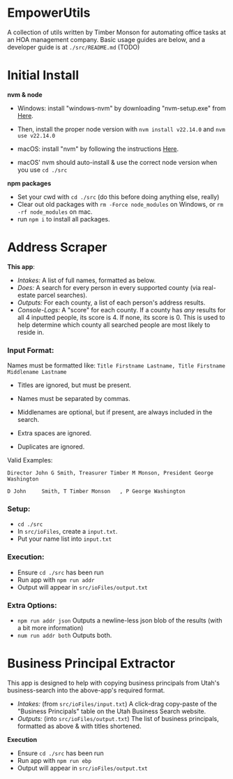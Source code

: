 # EmpowerUtils

A collection of utils written by Timber Monson for automating office tasks at an HOA management company.
Basic usage guides are below, and a developer guide is at `./src/README.md` (TODO)

# Initial Install

**nvm & node**

- Windows: install "windows-nvm" by downloading "nvm-setup.exe" from [Here](https://github.com/coreybutler/nvm-windows/releases).
- Then, install the proper node version with `nvm install v22.14.0` and `nvm use v22.14.0`


- macOS: install "nvm" by following the instructions [Here](https://github.com/nvm-sh/nvm?tab=readme-ov-file#installing-and-updating).
- macOS' nvm should auto-install & use the correct node version when you use `cd ./src`

**npm packages**

- Set your cwd with `cd ./src` (do this before doing anything else, really)
- Clear out old packages with `rm -Force node_modules` on Windows, or `rm -rf node_modules` on mac.
- run `npm i` to install all packages.

# Address Scraper

**This app**:

- _Intakes:_ A list of full names, formatted as below.
- _Does:_ A search for every person in every supported county (via real-estate parcel searches).
- _Outputs:_ For each county, a list of each person's address results.
- _Console-Logs:_ A "score" for each county. If a county has *any* results for all 4 inputted people, its score is 4. If none, its score is 0. This is used to help determine which county all searched people are most likely to reside in.

### Input Format:

Names must be formatted like: `Title Firstname Lastname, Title Firstname Middlename Lastname`

- Titles are ignored, but must be present.
- Names must be separated by commas.
- Middlenames are optional, but if present, are always included in the search.

- Extra spaces are ignored.
- Duplicates are ignored.

Valid Examples:

`Director John G Smith, Treasurer Timber M Monson, President George Washington`

`D John     Smith, T Timber Monson   , P George Washington `

### Setup:

- `cd ./src`
- In `src/ioFiles`, create a `input.txt`.
- Put your name list into `input.txt`

### Execution:

- Ensure `cd ./src` has been run
- Run app with `npm run addr`
- Output will appear in `src/ioFiles/output.txt`

### Extra Options:

- `npm run addr json` Outputs a newline-less json blob of the results (with a bit more information)
- `num run addr both` Outputs both.

# Business Principal Extractor

This app is designed to help with copying business principals from Utah's business-search into the above-app's required format.

- _Intakes:_ (from `src/ioFiles/input.txt`) A click-drag copy-paste of the "Business Principals" table on the Utah Business Search website.
- _Outputs:_ (into `src/ioFiles/output.txt`) The list of business principals, formatted as above & with titles shortened.

**Execution**

- Ensure `cd ./src` has been run
- Run app with `npm run ebp`
- Output will appear in `src/ioFiles/output.txt`
